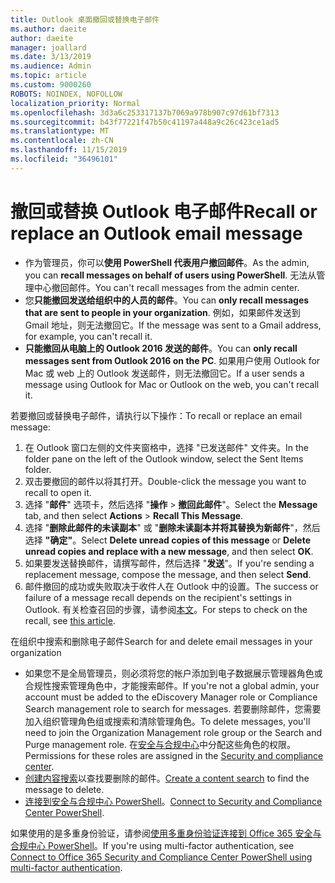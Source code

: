 ```yaml
---
title: Outlook 桌面撤回或替换电子邮件
ms.author: daeite
author: daeite
manager: joallard
ms.date: 3/13/2019
ms.audience: Admin
ms.topic: article
ms.custom: 9000260
ROBOTS: NOINDEX, NOFOLLOW
localization_priority: Normal
ms.openlocfilehash: 3d3a6c253317137b7069a978b907c97d61bf7313
ms.sourcegitcommit: b43f77221f47b50c41197a448a9c26c423ce1ad5
ms.translationtype: MT
ms.contentlocale: zh-CN
ms.lasthandoff: 11/15/2019
ms.locfileid: "36496101"
---
```

# <a name="recall-or-replace-an-outlook-email-message"></a><span data-ttu-id="21ab5-102">撤回或替换 Outlook 电子邮件</span><span class="sxs-lookup"><span data-stu-id="21ab5-102">Recall or replace an Outlook email message</span></span>

- <span data-ttu-id="21ab5-103">作为管理员，你可以**使用 PowerShell 代表用户撤回邮件**。</span><span class="sxs-lookup"><span data-stu-id="21ab5-103">As the admin, you can **recall messages on behalf of users using PowerShell**.</span></span> <span data-ttu-id="21ab5-104">无法从管理中心撤回邮件。</span><span class="sxs-lookup"><span data-stu-id="21ab5-104">You can't recall messages from the admin center.</span></span>
- <span data-ttu-id="21ab5-105">您**只能撤回发送给组织中的人员的邮件**。</span><span class="sxs-lookup"><span data-stu-id="21ab5-105">You can **only recall messages that are sent to people in your organization**.</span></span> <span data-ttu-id="21ab5-106">例如，如果邮件发送到 Gmail 地址，则无法撤回它。</span><span class="sxs-lookup"><span data-stu-id="21ab5-106">If the message was sent to a Gmail address, for example, you can't recall it.</span></span>
- <span data-ttu-id="21ab5-107">**只能撤回从电脑上的 Outlook 2016 发送的邮件**。</span><span class="sxs-lookup"><span data-stu-id="21ab5-107">You can **only recall messages sent from Outlook 2016 on the PC**.</span></span> <span data-ttu-id="21ab5-108">如果用户使用 Outlook for Mac 或 web 上的 Outlook 发送邮件，则无法撤回它。</span><span class="sxs-lookup"><span data-stu-id="21ab5-108">If a user sends a message using Outlook for Mac or Outlook on the web, you can't recall it.</span></span>

<span data-ttu-id="21ab5-109">若要撤回或替换电子邮件，请执行以下操作：</span><span class="sxs-lookup"><span data-stu-id="21ab5-109">To recall or replace an email message:</span></span>

1. <span data-ttu-id="21ab5-110">在 Outlook 窗口左侧的文件夹窗格中，选择 "已发送邮件" 文件夹。</span><span class="sxs-lookup"><span data-stu-id="21ab5-110">In the folder pane on the left of the Outlook window, select the Sent Items folder.</span></span>
1. <span data-ttu-id="21ab5-111">双击要撤回的邮件以将其打开。</span><span class="sxs-lookup"><span data-stu-id="21ab5-111">Double-click the message you want to recall to open it.</span></span>
1. <span data-ttu-id="21ab5-112">选择 "**邮件**" 选项卡，然后选择 "**操作** > **撤回此邮件**"。</span><span class="sxs-lookup"><span data-stu-id="21ab5-112">Select the **Message** tab, and then select **Actions** > **Recall This Message**.</span></span>
1. <span data-ttu-id="21ab5-113">选择 "**删除此邮件的未读副本**" 或 "**删除未读副本并将其替换为新邮件**"，然后选择 **"确定"**。</span><span class="sxs-lookup"><span data-stu-id="21ab5-113">Select **Delete unread copies of this message** or **Delete unread copies and replace with a new message**, and then select **OK**.</span></span>
1. <span data-ttu-id="21ab5-114">如果要发送替换邮件，请撰写邮件，然后选择 "**发送**"。</span><span class="sxs-lookup"><span data-stu-id="21ab5-114">If you're sending a replacement message, compose the message, and then select **Send**.</span></span>
1. <span data-ttu-id="21ab5-115">邮件撤回的成功或失败取决于收件人在 Outlook 中的设置。</span><span class="sxs-lookup"><span data-stu-id="21ab5-115">The success or failure of a message recall depends on the recipient's settings in Outlook.</span></span> <span data-ttu-id="21ab5-116">有关检查召回的步骤，请参阅[本文](https://support.office.com/article/35027f88-d655-4554-b4f8-6c0729a723a0)。</span><span class="sxs-lookup"><span data-stu-id="21ab5-116">For steps to check on the recall, see [this article](https://support.office.com/article/35027f88-d655-4554-b4f8-6c0729a723a0).</span></span>

<span data-ttu-id="21ab5-117">在组织中搜索和删除电子邮件</span><span class="sxs-lookup"><span data-stu-id="21ab5-117">Search for and delete email messages in your organization</span></span>

- <span data-ttu-id="21ab5-118">如果您不是全局管理员，则必须将您的帐户添加到电子数据展示管理器角色或合规性搜索管理角色中，才能搜索邮件。</span><span class="sxs-lookup"><span data-stu-id="21ab5-118">If you're not a global admin, your account must be added to the eDiscovery Manager role or Compliance Search management role to search for messages.</span></span> <span data-ttu-id="21ab5-119">若要删除邮件，您需要加入组织管理角色组或搜索和清除管理角色。</span><span class="sxs-lookup"><span data-stu-id="21ab5-119">To delete messages, you'll need to join the Organization Management role group or the Search and Purge management role.</span></span> <span data-ttu-id="21ab5-120">在[安全与合规中心](https://go.microsoft.com/fwlink/?linkid=2083731)中分配这些角色的权限。</span><span class="sxs-lookup"><span data-stu-id="21ab5-120">Permissions for these roles are assigned in the [Security and compliance center](https://go.microsoft.com/fwlink/?linkid=2083731).</span></span>
- <span data-ttu-id="21ab5-121">[创建内容搜索](https://docs.microsoft.com/office365/securitycompliance/content-search)以查找要删除的邮件。</span><span class="sxs-lookup"><span data-stu-id="21ab5-121">[Create a content search](https://docs.microsoft.com/office365/securitycompliance/content-search) to find the message to delete.</span></span>
- <span data-ttu-id="21ab5-122">[连接到安全与合规中心 PowerShell](https://docs.microsoft.com/powershell/exchange/office-365-scc/connect-to-scc-powershell/connect-to-scc-powershell?view=exchange-ps)。</span><span class="sxs-lookup"><span data-stu-id="21ab5-122">[Connect to Security and Compliance Center PowerShell](https://docs.microsoft.com/powershell/exchange/office-365-scc/connect-to-scc-powershell/connect-to-scc-powershell?view=exchange-ps).</span></span>

<span data-ttu-id="21ab5-123">如果使用的是多重身份验证，请参阅[使用多重身份验证连接到 Office 365 安全与合规中心 PowerShell](https://docs.microsoft.com/powershell/exchange/office-365-scc/connect-to-scc-powershell/mfa-connect-to-scc-powershell?view=exchange-ps)。</span><span class="sxs-lookup"><span data-stu-id="21ab5-123">If you're using multi-factor authentication, see [Connect to Office 365 Security and Compliance Center PowerShell using multi-factor authentication](https://docs.microsoft.com/powershell/exchange/office-365-scc/connect-to-scc-powershell/mfa-connect-to-scc-powershell?view=exchange-ps).</span></span>